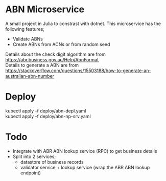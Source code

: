 # ABN Microservice
A small project in Julia to constrast with dotnet. This microservice has the following features;
- Validate ABNs
- Create ABNs from ACNs or from random seed

Details about the check digit algorithm are from https://abr.business.gov.au/Help/AbnFormat  
Details to generate a ABN are from https://stackoverflow.com/questions/15503188/how-to-generate-an-australian-abn-number

# Deploy
kubectl apply -f deploy/abn-depl.yaml  
kubectl apply -f deploy/abn-np-srv.yaml

# Todo
- Integrate with ABR ABN lookup service (RPC) to get business details
- Split into 2 services; 
    - datastore of business records
    - validator service + lookup service (wrap the ABR ABN lookup endpoint)
